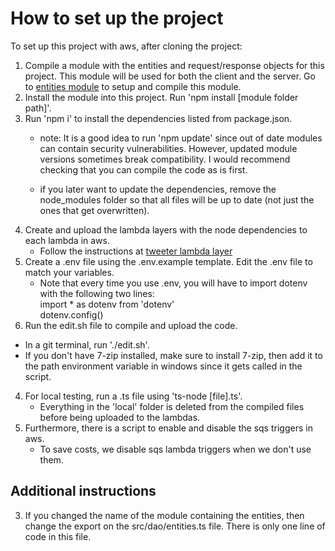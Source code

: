 # How to set up the project
To set up this project with aws, after cloning the project:

1. Compile a module with the entities and request/response objects for this project. This module will be used for both the client and the server. Go to [entities module](https://github.com/MichaelCh-svg/tweeter-entities-chemps-svg) to setup and compile this module.
2. Install the module into this project. Run 'npm install [module folder path]'.
1. Run 'npm i' to install the dependencies listed from package.json.
    - note: It is a good idea to run 'npm update' since out of date modules can contain security vulnerabilities. However, updated module versions sometimes break compatibility. I would recommend checking that you can compile the code as is first.

    - if you later want to update the dependencies, remove the node_modules folder so that all files will be up to date (not just the ones that get overwritten).
2. Create and upload the lambda layers with the node dependencies to each lambda in aws.
    - Follow the instructions at [tweeter lambda layer](https://github.com/MichaelCh-svg/tweeter-lambda-layer)
2. Create a .env file using the .env.example template. Edit the .env file to match your variables.
    - Note that every time you use .env, you will have to import dotenv with the following two lines:<br>
        import * as dotenv from 'dotenv'<br>
        dotenv.config()
3. Run the edit.sh file to compile and upload the code. 
- In a git terminal, run './edit.sh'.
- If you don't have 7-zip installed, make sure to install 7-zip, then add it to the path environment variable in windows since it gets called in the script.
4. For local testing, run a .ts file using 'ts-node [file].ts'.
    - Everything in the 'local' folder is deleted from the compiled files before being uploaded to the lambdas.
5. Furthermore, there is a script to enable and disable the sqs triggers in aws.
    - To save costs, we disable sqs lambda triggers when we don't use them.

## Additional instructions
3. If you changed the name of the module containing the entities, then change the export on the src/dao/entities.ts file. There is only one line of code in this file.
